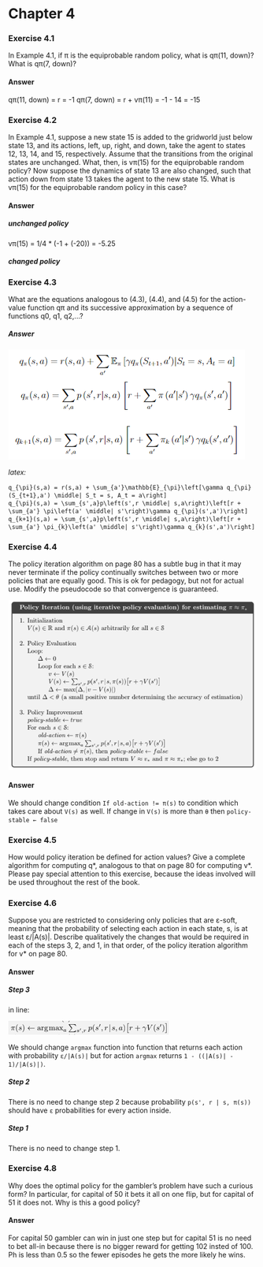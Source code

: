 # Chapter 4

### Exercise 4.1

In Example 4.1, if π is the equiprobable random policy, what is qπ(11, down)?
What is qπ(7, down)?

#### Answer

qπ(11, down) = r = -1
qπ(7, down) = r + vπ(11) = -1 - 14 = -15

### Exercise 4.2

In Example 4.1, suppose a new state 15 is added to the gridworld just below
state 13, and its actions, left, up, right, and down, take the agent to states 12, 13, 14,
and 15, respectively. Assume that the transitions from the original states are unchanged.
What, then, is vπ(15) for the equiprobable random policy? Now suppose the dynamics of
state 13 are also changed, such that action down from state 13 takes the agent to the new
state 15. What is vπ(15) for the equiprobable random policy in this case?

#### Answer

##### unchanged policy

vπ(15) = 1/4 * (-1 + (-20)) = -5.25

##### changed policy



### Exercise 4.3

What are the equations analogous to (4.3), (4.4), and (4.5) for the action-
value function qπ and its successive approximation by a sequence of functions q0, q1, q2,...?

##### Answer

![answer 4.3](assets/answer-004_03_01.png)

_latex:_
```
q_{\pi}(s,a) = r(s,a) + \sum_{a'}\mathbb{E}_{\pi}\left[\gamma q_{\pi}(S_{t+1},a') \middle| S_t = s, A_t = a\right] 
q_{\pi}(s,a) = \sum_{s',a}p\left(s',r \middle| s,a\right)\left[r + \sum_{a'} \pi\left(a' \middle| s'\right)\gamma q_{\pi}(s',a')\right]
q_{k+1}(s,a) = \sum_{s',a}p\left(s',r \middle| s,a\right)\left[r + \sum_{a'} \pi_{k}\left(a' \middle| s'\right)\gamma q_{k}(s',a')\right]
```
### Exercise 4.4

The policy iteration algorithm on page 80 has a subtle bug in that it may
never terminate if the policy continually switches between two or more policies that are
equally good. This is ok for pedagogy, but not for actual use. Modify the pseudocode so
that convergence is guaranteed.

![algorithm policy iteration page 80](assets/answer-004_04_01.png)

#### Answer

We should change condition `If old-action != π(s)` to condition which takes care about `V(s)` as well. If change in `V(s)` is more than `θ` then `policy-stable ← false`

### Exercise 4.5

How would policy iteration be defined for action values? Give a complete
algorithm for computing q*, analogous to that on page 80 for computing v*. Please pay
special attention to this exercise, because the ideas involved will be used throughout the
rest of the book.

#####

### Exercise 4.6

Suppose you are restricted to considering only policies that are ε-soft,
meaning that the probability of selecting each action in each state, s, is at least ε/|A(s)|.
Describe qualitatively the changes that would be required in each of the steps 3, 2, and 1,
in that order, of the policy iteration algorithm for v* on page 80.

#### Answer

##### Step 3

in line:

![step 3 line](assets/answer-004_06_01.png)

We should change `argmax` function into function that returns each action with probability `ε/|A(s)|` but for action `argmax` returns `1 - ((|A(s)| - 1)/|A(s)|)`.

##### Step 2

There is no need to change step 2 because probability `p(s', r | s, π(s))` should have `ε` probabilities for every action inside.

##### Step 1

There is no need to change step 1.

### Exercise 4.8

Why does the optimal policy for the gambler’s problem have such a curious
form? In particular, for capital of 50 it bets it all on one flip, but for capital of 51 it does
not. Why is this a good policy?

#### Answer

For capital 50 gambler can win in just one step but for capital 51 is no need to bet all-in because there is no bigger reward for getting 102 insted of 100. Ph is less than 0.5 so the fewer episodes he gets the more likely he wins.

